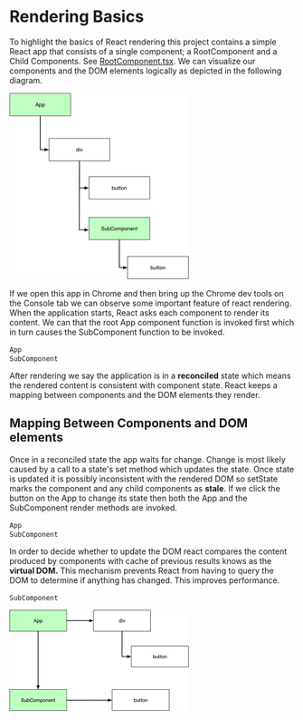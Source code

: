 # Rendering Basics
To highlight the basics of React rendering this project contains a simple React app that consists of a single component; a RootComponent and a Child Components. See [RootComponent.tsx](./src/RootComponent.tsx). We can visualize our components and the DOM elements logically as depicted in the following diagram.

![components.png](./docs/images/components.png)

If we open this app in Chrome and then bring up the Chrome dev tools on the Console tab we can observe  some important feature of react rendering. When the application starts, React asks each component to render its content. We can that the root App component function is invoked first which in turn causes the SubComponent function to be invoked. 

```
App
SubComponent
```

After rendering we say the application is in a **reconciled** state which means the rendered content is consistent with component state. React keeps a mapping between components and the DOM elements they render. 

## Mapping Between Components and DOM elements
Once in a reconciled state the app waits for change. Change is most likely caused by a call to a state's set method which updates the state. Once state is updated it is possibly inconsistent with the rendered DOM so setState marks the component and any child components as **stale**. If we click the button on the App to change its state then both the App and the SubComponent render methods are invoked. 

```
App
SubComponent
```

In order to decide whether to update the DOM react compares the content produced by components with cache of previous results knows as the **virtual DOM.** This mechanism prevents React from having to query the DOM to determine if anything has changed. This improves performance. 

```
SubComponent
```

![virtual-dom.png](./docs/images/virtual-dom.png)